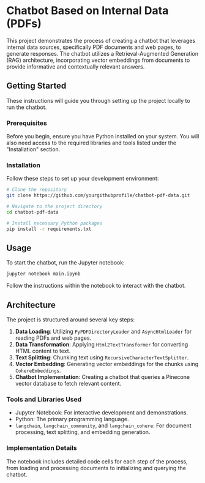 # Chatbot Based on Internal Data (PDFs)

This project demonstrates the process of creating a chatbot that leverages internal data sources, specifically PDF documents and web pages, to generate responses. The chatbot utilizes a Retrieval-Augmented Generation (RAG) architecture, incorporating vector embeddings from documents to provide informative and contextually relevant answers.

## Getting Started

These instructions will guide you through setting up the project locally to run the chatbot.

### Prerequisites

Before you begin, ensure you have Python installed on your system. You will also need access to the required libraries and tools listed under the "Installation" section.

### Installation

Follow these steps to set up your development environment:

```bash
# Clone the repository
git clone https://github.com/yourgithubprofile/chatbot-pdf-data.git

# Navigate to the project directory
cd chatbot-pdf-data

# Install necessary Python packages
pip install -r requirements.txt
```

## Usage

To start the chatbot, run the Jupyter notebook:

```bash
jupyter notebook main.ipynb
```

Follow the instructions within the notebook to interact with the chatbot.

## Architecture

The project is structured around several key steps:

1. **Data Loading**: Utilizing `PyPDFDirectoryLoader` and `AsyncHtmlLoader` for reading PDFs and web pages.
2. **Data Transformation**: Applying `Html2TextTransformer` for converting HTML content to text.
3. **Text Splitting**: Chunking text using `RecursiveCharacterTextSplitter`.
4. **Vector Embedding**: Generating vector embeddings for the chunks using `CohereEmbeddings`.
5. **Chatbot Implementation**: Creating a chatbot that queries a Pinecone vector database to fetch relevant content.

### Tools and Libraries Used

- Jupyter Notebook: For interactive development and demonstrations.
- Python: The primary programming language.
- `langchain`, `langchain_community`, and `langchain_cohere`: For document processing, text splitting, and embedding generation.

### Implementation Details

The notebook includes detailed code cells for each step of the process, from loading and processing documents to initializing and querying the chatbot.



